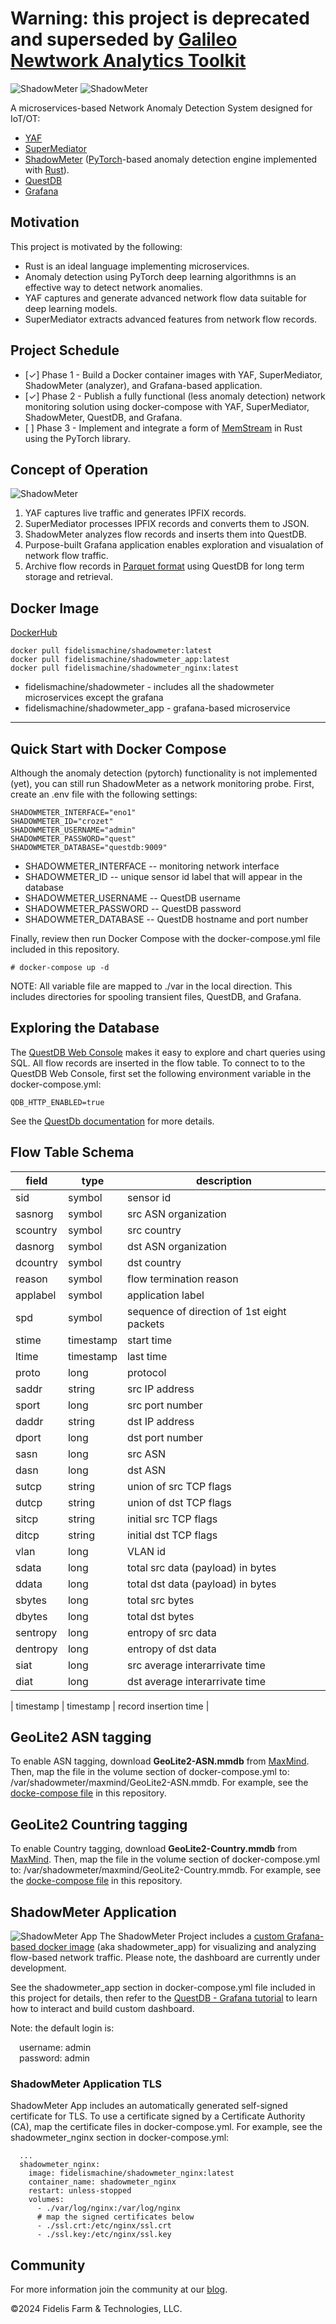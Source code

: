 # Warning: this project is deprecated and superseded by [Galileo Newtwork Analytics Toolkit](https://github.com/Fidelis-Farm-Technologies/galileo_toolkit)

![ShadowMeter](shadowmeter-dark.png#gh-dark-mode-only)
![ShadowMeter](shadowmeter-light.png#gh-light-mode-only)

A microservices-based Network Anomaly Detection System designed for IoT/OT:
- [YAF](https://tools.netsa.cert.org/yaf/)
- [SuperMediator](https://tools.netsa.cert.org/super_mediator1/index.html)
- [ShadowMeter](https://github.com/Fidelis-Farm-Technologies/shadowmeter) ([PyTorch](https://www.pytorch.org/)-based anomaly detection engine implemented with [Rust](https://www.rust-lang.org/)).
- [QuestDB](https://questdb.io/download/)
- [Grafana](https://grafana.com/oss/grafana/)

## Motivation
This project is motivated by the following:
* Rust is an ideal language implementing microservices.
* Anomaly detection using PyTorch deep learning algorithmns is an effective way to detect network anomalies.
* YAF captures and generate advanced network flow data suitable for deep learning models.
* SuperMediator extracts advanced features from network flow records.

## Project Schedule
- [&check;] Phase 1 - Build a Docker container images with YAF, SuperMediator, ShadowMeter (analyzer), and Grafana-based application.
- [&check;] Phase 2 - Publish a fully functional (less anomaly detection) network monitoring solution using docker-compose with YAF, SuperMediator, ShadowMeter, QuestDB, and Grafana.
- [&nbsp;] Phase 3 - Implement and integrate a form of [MemStream](https://github.com/Stream-AD/MemStream) in Rust using the PyTorch library.

## Concept of Operation
![ShadowMeter](shadowmeter-block-diagram.png)
1. YAF captures live traffic and generates IPFIX records.
2. SuperMediator processes IPFIX records and converts them to JSON.
3. ShadowMeter analyzes flow records and inserts them into QuestDB.
4. Purpose-built Grafana application enables exploration and visualation of network flow traffic.
5. Archive flow records in [Parquet format](https://arrow.apache.org/docs/python/parquet.html) using QuestDB for long term storage and retrieval.
## Docker Image

[DockerHub](https://hub.docker.com/r/fidelismachine/shadowmeter)

````
docker pull fidelismachine/shadowmeter:latest
docker pull fidelismachine/shadowmeter_app:latest
docker pull fidelismachine/shadowmeter_nginx:latest
````
- fidelismachine/shadowmeter - includes all the shadowmeter microservices except the grafana
- fidelismachine/shadowmeter_app - grafana-based microservice
---
## Quick Start with Docker Compose
Although the anomaly detection (pytorch) functionality is not implemented (yet), you can still run ShadowMeter as a network monitoring probe.  First, create an .env file with the following settings:
```
SHADOWMETER_INTERFACE="eno1"
SHADOWMETER_ID="crozet"
SHADOWMETER_USERNAME="admin"
SHADOWMETER_PASSWORD="quest"
SHADOWMETER_DATABASE="questdb:9009"
```
- SHADOWMETER_INTERFACE -- monitoring network interface
- SHADOWMETER_ID -- unique sensor id label that will appear in the database
- SHADOWMETER_USERNAME -- QuestDB username 
- SHADOWMETER_PASSWORD -- QuestDB password
- SHADOWMETER_DATABASE -- QuestDB hostname and port number

Finally, review then run Docker Compose with the docker-compose.yml file included in this repository. 

```
# docker-compose up -d
```

NOTE: All variable file are mapped to ./var in the local direction.  This includes directories for spooling transient files, QuestDB, and Grafana.

## Exploring the Database
The [QuestDB Web Console](https://questdb.io/docs/web-console/) makes it easy to explore and chart queries using SQL. All flow records are inserted in the flow table. To connect to to the QuestDB Web Console, first set the following environment variable in the docker-compose.yml:
```
QDB_HTTP_ENABLED=true
```

See the [QuestDb documentation](https://questdb.io/docs/reference/sql/overview/) for more details. 

## Flow Table Schema
| field | type      | description    |
| ----- | -------   | -------------- |
| sid   | symbol    | sensor id      |
| sasnorg | symbol  | src ASN organization|
| scountry | symbol  | src country |
| dasnorg | symbol  | dst ASN organization |
| dcountry | symbol  | dst country |
| reason | symbol   | flow termination reason |
| applabel | symbol | application label |
| spd | symbol      | sequence of direction of 1st eight packets |
| stime | timestamp | start time     |
| ltime | timestamp | last time      |
| proto | long      | protocol       |
| saddr | string    | src IP address |
| sport | long      | src port number|
| daddr | string    | dst IP address |
| dport | long      | dst port number|
| sasn | long       | src ASN |
| dasn | long       | dst ASN |
| sutcp | string    | union of src TCP flags |
| dutcp | string    | union of dst TCP flags |
| sitcp | string    | initial src TCP flags |
| ditcp | string    | initial dst TCP flags |
| vlan | long       | VLAN id|
| sdata | long      | total src data (payload) in bytes|
| ddata | long      | total dst data (payload) in bytes|
| sbytes | long     | total src bytes|
| dbytes | long     | total dst bytes|
| sentropy | long   | entropy of src data |
| dentropy | long   | entropy of dst data |
| siat | long       | src average interarrivate time |
| diat | long       | dst average interarrivate time |


| timestamp | timestamp | record insertion time      |

## GeoLite2 ASN tagging
To enable ASN tagging, download **GeoLite2-ASN.mmdb** from [MaxMind](https://dev.maxmind.com/geoip/geolite2-free-geolocation-data). Then, map the file in the volume section of docker-compose.yml to: /var/shadowmeter/maxmind/GeoLite2-ASN.mmdb.  For example, see the [docke-compose file](./docker-compose.yml) in this repository.

## GeoLite2 Countring tagging
To enable Country tagging, download **GeoLite2-Country.mmdb** from [MaxMind](https://dev.maxmind.com/geoip/geolite2-free-geolocation-data). Then, map the file in the volume section of docker-compose.yml to: /var/shadowmeter/maxmind/GeoLite2-Country.mmdb.  For example, see the [docke-compose file](./docker-compose.yml) in this repository.

## ShadowMeter Application
![ShadowMeter App](shadowmeter-app.png)
The ShadowMeter Project includes a [custom Grafana-based docker image](https://hub.docker.com/repository/docker/fidelismachine/shadowmeter_app/general) (aka shadowmeter_app) for visualizing and analyzing flow-based network traffic. Please note, the dashboard are currently under development.

See the shadowmeter_app section in docker-compose.yml file included in this project for details, then refer to the [QuestDB - Grafana tutorial](https://questdb.io/blog/time-series-monitoring-dashboard-grafana-questdb/) to learn how to interact and build custom dashboard.

Note: the default login is:<br>

&emsp;username: admin<br>
&emsp;password: admin<br>

### ShadowMeter Application TLS
ShadowMeter App includes an automatically generated self-signed certificate for TLS. To use a certificate signed by a Certificate Authority (CA), map the certificate files in docker-compose.yml. For example, see the shadowmeter_nginx section in docker-compose.yml:
```
  ...
  shadowmeter_nginx:
    image: fidelismachine/shadowmeter_nginx:latest
    container_name: shadowmeter_nginx
    restart: unless-stopped 
    volumes:
      - ./var/log/nginx:/var/log/nginx
      # map the signed certificates below
      - ./ssl.crt:/etc/nginx/ssl.crt
      - ./ssl.key:/etc/nginx/ssl.key      
```

## Community

For more information join the community at our [blog](https://www.galileonetworks.dev).

&copy;2024 Fidelis Farm & Technologies, LLC.
